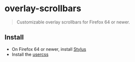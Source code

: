 # overlay-scrollbars

> Customizable overlay scrollbars for Firefox 64 or newer.

## Install

- On Firefox 64 or newer, install [Stylus](https://github.com/openstyles/stylus)
- Install the [usercss](https://raw.githubusercontent.com/silverwind/overlay-scrollbars/master/overlay-scrollbars.user.css)
